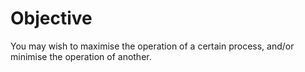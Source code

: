 # **Objective**


You may wish to maximise the operation of a certain process, and/or minimise the operation of another.